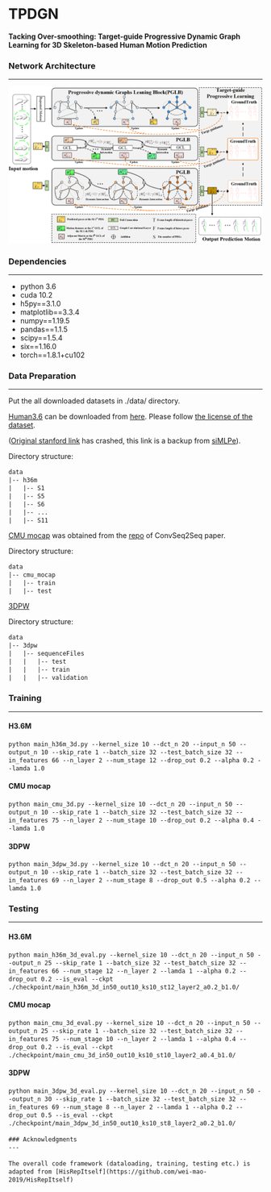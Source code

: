 # TPDGN

**Tacking Over-smoothing: Target-guide Progressive Dynamic Graph Learning for 3D Skeleton-based Human Motion Prediction**

### Network Architecture
---

![pipeline](./asset/pipeline.png)

### Dependencies
---

- python 3.6
- cuda 10.2
- h5py==3.1.0
- matplotlib==3.3.4
- numpy==1.19.5
- pandas==1.1.5
- scipy==1.5.4
- six==1.16.0
- torch==1.8.1+cu102

### Data Preparation
---

Put the all downloaded datasets in ./data/ directory.

[Human3.6](http://vision.imar.ro/human3.6m/description.php) can be downloaded from [here](https://drive.google.com/file/d/15OAOUrva1S-C_BV8UgPORcwmWG2ul4Rk/view?usp=share_link). Please follow [the license of the dataset](http://vision.imar.ro/human3.6m/eula.php).

 ([Original stanford link](http://www.cs.stanford.edu/people/ashesh/h3.6m.zip) has crashed, this link is a backup from [siMLPe](https://github.com/dulucas/siMLPe)).

Directory structure:
```shell script
data
|-- h36m
|   |-- S1
|   |-- S5
|   |-- S6
|   |-- ...
|   |-- S11
```

[CMU mocap](http://mocap.cs.cmu.edu/) was obtained from the [repo](https://github.com/chaneyddtt/Convolutional-Sequence-to-Sequence-Model-for-Human-Dynamics) of ConvSeq2Seq paper.

Directory structure: 
```shell script
data
|-- cmu_mocap
|   |-- train
|   |-- test
```

[3DPW](https://virtualhumans.mpi-inf.mpg.de/3DPW/)

Directory structure: 
```shell script
data
|-- 3dpw
|   |-- sequenceFiles
|   |   |-- test
|   |   |-- train
|   |   |-- validation
```

### Training
---

#### H3.6M

```shell script
python main_h36m_3d.py --kernel_size 10 --dct_n 20 --input_n 50 --output_n 10 --skip_rate 1 --batch_size 32 --test_batch_size 32 --in_features 66 --n_layer 2 --num_stage 12 --drop_out 0.2 --alpha 0.2 --lamda 1.0
```

#### CMU mocap

```shell script
python main_cmu_3d.py --kernel_size 10 --dct_n 20 --input_n 50 --output_n 10 --skip_rate 1 --batch_size 32 --test_batch_size 32 --in_features 75 --n_layer 2 --num_stage 10 --drop_out 0.2 --alpha 0.4 --lamda 1.0
```

#### 3DPW

```shell script
python main_3dpw_3d.py --kernel_size 10 --dct_n 20 --input_n 50 --output_n 10 --skip_rate 1 --batch_size 32 --test_batch_size 32 --in_features 69 --n_layer 2 --num_stage 8 --drop_out 0.5 --alpha 0.2 --lamda 1.0
```

### Testing
---

#### H3.6M

```shell script
python main_h36m_3d_eval.py --kernel_size 10 --dct_n 20 --input_n 50 --output_n 25 --skip_rate 1 --batch_size 32 --test_batch_size 32 --in_features 66 --num_stage 12 --n_layer 2 --lamda 1 --alpha 0.2 --drop_out 0.2 --is_eval --ckpt ./checkpoint/main_h36m_3d_in50_out10_ks10_st12_layer2_a0.2_b1.0/
```

#### CMU mocap

```shell script
python main_cmu_3d_eval.py --kernel_size 10 --dct_n 20 --input_n 50 --output_n 25 --skip_rate 1 --batch_size 32 --test_batch_size 32 --in_features 75 --num_stage 10 --n_layer 2 --lamda 1 --alpha 0.4 --drop_out 0.2 --is_eval --ckpt ./checkpoint/main_cmu_3d_in50_out10_ks10_st10_layer2_a0.4_b1.0/
```

#### 3DPW

```shell script
python main_3dpw_3d_eval.py --kernel_size 10 --dct_n 20 --input_n 50 --output_n 30 --skip_rate 1 --batch_size 32 --test_batch_size 32 --in_features 69 --num_stage 8 --n_layer 2 --lamda 1 --alpha 0.2 --drop_out 0.5 --is_eval --ckpt ./checkpoint/main_3dpw_3d_in50_out10_ks10_st8_layer2_a0.2_b1.0/

### Acknowledgments
---

The overall code framework (dataloading, training, testing etc.) is adapted from [HisRepItself](https://github.com/wei-mao-2019/HisRepItself)
